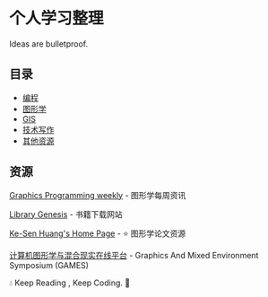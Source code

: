 # 个人学习整理

Ideas are bulletproof.

## 目录

+ [编程](./0_programming.md)
+ [图形学](./1_cg.md)
+ [GIS](./2_gis.md)
+ [技术写作](./2_technical_writing.md)
+ [其他资源](./5_resources.md)

## 资源

[Graphics Programming weekly](https://www.jendrikillner.com/post/) - 图形学每周资讯

[Library Genesis](http://libgen.rs/) - 书籍下载网站

[Ke-Sen Huang's Home Page](http://kesen.realtimerendering.com/) - :star: 图形学论文资源

[计算机图形学与混合现实在线平台](https://games-cn.org/) - Graphics And Mixed Environment Symposium (GAMES)



:droplet: Keep Reading , Keep Coding. :blossom:
